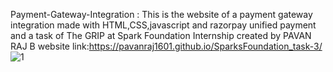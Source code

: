Payment-Gateway-Integration :
This is the website of a payment gateway integration made with HTML,CSS,javascript and razorpay unified payment and a task of The GRIP at Spark Foundation Internship created by PAVAN RAJ B
website link:https://pavanraj1601.github.io/SparksFoundation_task-3/
![1](https://user-images.githubusercontent.com/76955575/129838595-e1044e05-5773-4ee3-b855-6bacd1937ba5.jpg)

